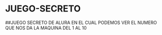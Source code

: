 # JUEGO-SECRETO


##JUEGO SECRETO DE ALURA EN EL CUAL PODEMOS VER EL NUMERO QUE NOS DA LA MAQUINA DEL 1 AL 10

